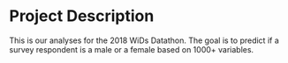 # Project Description

This is our analyses for the 2018 WiDs Datathon. The goal is to predict if a survey respondent is a male or a female based on 1000+ variables.
